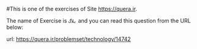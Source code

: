 #This is one of the exercises of Site https://quera.ir.

The name of Exercise is `بلاگ` and you can read this question from the URL below:

url: https://quera.ir/problemset/technology/14742